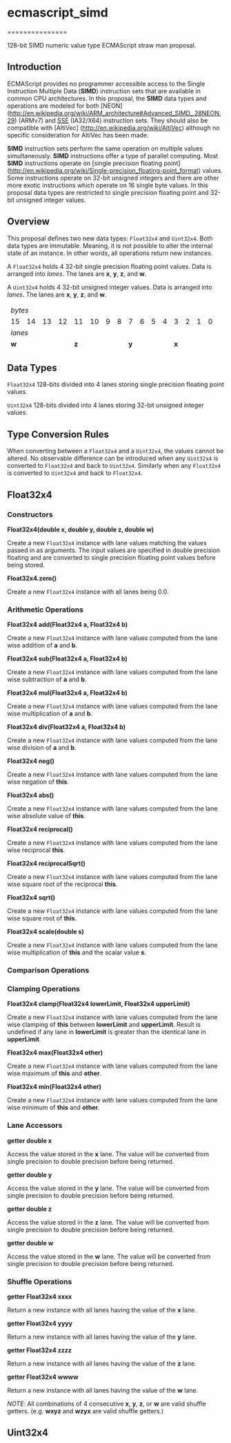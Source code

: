 # ecmascript_simd
===============

128-bit SIMD numeric value type ECMAScript straw man proposal.

## Introduction

ECMAScript provides no programmer accessible access to the Single Instruction
Multiple Data \(**SIMD**\) instruction sets that are available in common CPU
architectures. In this proposal, the **SIMD** data types and operations are
modeled for both [NEON]
(http://en.wikipedia.org/wiki/ARM_architecture#Advanced_SIMD_.28NEON.29) (ARMv7)
and [SSE](http://en.wikipedia.org/wiki/Streaming_SIMD_Extensions) (IA32/X64)
instruction sets. They should also be compatible with [AltiVec]
(http://en.wikipedia.org/wiki/AltiVec) although no specific consideration for
AltiVec has been made.

**SIMD** instruction sets perform the same operation on multiple values
simultaneously. **SIMD** instructions offer a type of parallel computing. Most
**SIMD** instructions operate on [single precision floating point]
(http://en.wikipedia.org/wiki/Single-precision_floating-point_format) values.
Some instructions operate on 32-bit unsigned integers and there are other more
exotic instructions which operate on 16 single byte values. In this proposal
data types are restricted to single precision floating point and 32-bit
unsigned integer values.

## Overview

This proposal defines two new data types: `Float32x4` and `Uint32x4`. Both data
types are immutable. Meaning, it is not possible to alter the internal state of
an instance. In other words, all operations return new instances.

A `Float32x4` holds 4 32-bit single precision floating point values. Data is
arranged into _lanes_. The lanes are **x**, **y**, **z**, and **w**.

A `Uint32x4` holds 4 32-bit unsigned integer values. Data is arranged into
_lanes_. The lanes are **x**, **y**, **z**, and **w**.

<table>
<thead>
<tr>
<td colspan="16"><i>bytes</i></td>
</tr>
<tr>
<td>15</td>
<td>14</td>
<td>13</td>
<td>12</td>
<td>11</td>
<td>10</td>
<td>9</td>
<td>8</td>
<td>7</td>
<td>6</td>
<td>5</td>
<td>4</td>
<td>3</td>
<td>2</td>
<td>1</td>
<td>0</td>
</tr>
<tr>
<td colspan="16"><i>lanes</i></td>
</tr>
<tr>
<td colspan="4"><b>w</b></td>
<td colspan="4"><b>z</b></td>
<td colspan="4"><b>y</b></td>
<td colspan="4"><b>x</b></td>
</table>

## Data Types

`Float32x4` 128-bits divided into 4 lanes storing single precision floating
point values.

`Uint32x4` 128-bits divided into 4 lanes storing 32-bit unsigned integer values.

## Type Conversion Rules

When converting between a `Float32x4` and a `Uint32x4`, the values cannot
be altered. No observable difference can be introduced when any `Uint32x4`
is converted to `Float32x4` and back to `Uint32x4`. Similarly when any
`Float32x4` is converted to `Uint32x4` and back to `Float32x4`.

## Float32x4

### Constructors

**Float32x4(double x, double y, double z, double w)**

Create a new `Float32x4` instance with lane values matching the values
passed in as arguments. The input values are specified in double precision
floating and are converted to single precision floating point values before
being stored.

**Float32x4.zero()**

Create a new `Float32x4` instance with all lanes being 0.0.

### Arithmetic Operations

**Float32x4 add(Float32x4 a, Float32x4 b)**

Create a new `Float32x4` instance with lane values computed from the lane wise
addition of **a** and **b**.

**Float32x4 sub(Float32x4 a, Float32x4 b)**

Create a new `Float32x4` instance with lane values computed from the lane wise
subtraction of **a** and **b**.

**Float32x4 mul(Float32x4 a, Float32x4 b)**

Create a new `Float32x4` instance with lane values computed from the lane wise
multiplication of **a** and **b**.

**Float32x4 div(Float32x4 a, Float32x4 b)**

Create a new `Float32x4` instance with lane values computed from the lane wise
division of **a** and **b**.

**Float32x4 neg()**

Create a new `Float32x4` instance with lane values computed from the lane wise
negation of **this**.

**Float32x4 abs()**

Create a new `Float32x4` instance with lane values computed from the lane wise
absolute value of **this**.

**Float32x4 reciprocal()**

Create a new `Float32x4` instance with lane values computed from the lane wise
reciprocal **this**.

**Float32x4 reciprocalSqrt()**

Create a new `Float32x4` instance with lane values computed from the lane wise
square root of the reciprocal **this**.

**Float32x4 sqrt()**

Create a new `Float32x4` instance with lane values computed from the lane wise
square root of **this**.

**Float32x4 scale(double s)**

Create a new `Float32x4` instance with lane values computed from the lane wise
multiplication of **this** and the scalar value **s**.

### Comparison Operations

### Clamping Operations

**Float32x4 clamp(Float32x4 lowerLimit, Float32x4 upperLimit)**

Create a new `Float32x4` instance with lane values computed from the lane
wise clamping of **this** between **lowerLimit** and **upperLimit**. Result is
undefined if any lane in **lowerLimit** is greater than the identical lane
in **upperLimit**.

**Float32x4 max(Float32x4 other)**

Create a new `Float32x4` instance with lane values computed from the lane
wise maximum of **this** and **other**.

**Float32x4 min(Float32x4 other)**

Create a new `Float32x4` instance with lane values computed from the lane
wise minimum of **this** and **other**.

### Lane Accessors

**getter double x**

Access the value stored in the **x** lane. The value will be converted from
single precision to double precision before being returned.

**getter double y**

Access the value stored in the **y** lane. The value will be converted from
single precision to double precision before being returned.

**getter double z**

Access the value stored in the **z** lane. The value will be converted from
single precision to double precision before being returned.

**getter double w**

Access the value stored in the **w** lane. The value will be converted from
single precision to double precision before being returned.

### Shuffle Operations

**getter Float32x4 xxxx**

Return a new instance with all lanes having the value of the **x** lane.

**getter Float32x4 yyyy**

Return a new instance with all lanes having the value of the **y** lane.

**getter Float32x4 zzzz**

Return a new instance with all lanes having the value of the **z** lane.

**getter Float32x4 wwww**

Return a new instance with all lanes having the value of the **w** lane.

*NOTE*: All combinations of 4 consecutive **x**, **y**, **z**, or **w** are
valid shuffle getters. (e.g. **wxyz** and **wzyx** are valid shuffle getters.)

## Uint32x4

